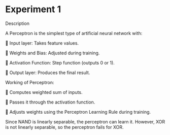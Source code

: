 # Experiment 1

Description 

A Perceptron is the simplest type of artificial neural network with: 

 Input layer: Takes feature values.

 Weights and Bias: Adjusted during training.

 Activation Function: Step function (outputs 0 or 1).

 Output layer: Produces the final result.

Working of Perceptron: 

 Computes weighted sum of inputs.

 Passes it through the activation function.

 Adjusts weights using the Perceptron Learning Rule during training.

Since NAND is linearly separable, the perceptron can learn it. However, XOR is not linearly separable, 
so the perceptron fails for XOR. 
